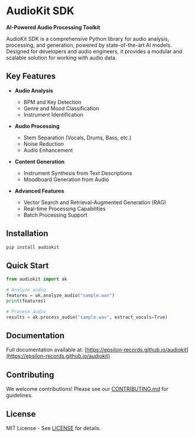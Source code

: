 # AudioKit SDK

**AI-Powered Audio Processing Toolkit**

AudioKit SDK is a comprehensive Python library for audio analysis, processing, and generation, powered by state-of-the-art AI models. Designed for developers and audio engineers, it provides a modular and scalable solution for working with audio data.

## Key Features

- **Audio Analysis**  
  - BPM and Key Detection  
  - Genre and Mood Classification  
  - Instrument Identification  

- **Audio Processing**  
  - Stem Separation (Vocals, Drums, Bass, etc.)  
  - Noise Reduction  
  - Audio Enhancement  

- **Content Generation**  
  - Instrument Synthesis from Text Descriptions  
  - Moodboard Generation from Audio  

- **Advanced Features**  
  - Vector Search and Retrieval-Augmented Generation (RAG)  
  - Real-time Processing Capabilities  
  - Batch Processing Support  

## Installation

```bash
pip install audiokit
```

## Quick Start

```python
from audiokit import ak

# Analyze audio
features = ak.analyze_audio("sample.wav")
print(features)

# Process audio
results = ak.process_audio("sample.wav", extract_vocals=True)
```

## Documentation

Full documentation available at: [https://epsilon-records.github.io/audiokit](https://epsilon-records.github.io/audiokit)

## Contributing

We welcome contributions! Please see our [CONTRIBUTING.md](CONTRIBUTING.md) for guidelines.

## License

MIT License - See [LICENSE](LICENSE) for details.
